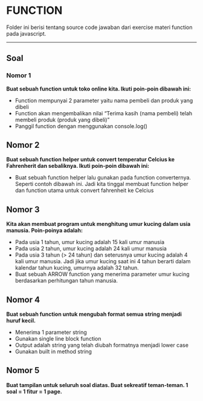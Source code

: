 # FUNCTION

Folder ini berisi tentang source code jawaban dari exercise materi function pada javascript.

---

## Soal

### Nomor 1

**Buat sebuah function untuk toko online kita. Ikuti poin-poin dibawah ini:**

- Function mempunyai 2 parameter yaitu nama pembeli dan produk yang dibeli
- Function akan mengembalikan nilai “Terima kasih (nama pembeli) telah membeli produk (produk yang dibeli)”
- Panggil function dengan menggunakan console.log()

## Nomor 2

**Buat sebuah function helper untuk convert temperatur Celcius ke Fahrenherit dan sebaliknya. Ikuti poin-poin dibawah ini:**

- Buat sebuah function helper lalu gunakan pada function converternya. Seperti contoh dibawah ini. Jadi kita tinggal membuat function helper dan function utama untuk convert fahrenheit ke Celcius

## Nomor 3

**Kita akan membuat program untuk menghitung umur kucing dalam usia manusia. Poin-poinya adalah:**

- Pada usia 1 tahun, umur kucing adalah 15 kali umur manusia
- Pada usia 2 tahun, umur kucing adalah 24 kali umur manusia
- Pada usia 3 tahun (> 24 tahun) dan seterusnya umur kucing adalah 4 kali umur manusia. Jadi jika umur kucing saat ini 4 tahun berarti dalam kalendar tahun kucing, umurnya adalah 32 tahun.
- Buat sebuah ARROW function yang menerima parameter umur kucing berdasarkan perhitungan tahun manusia.

## Nomor 4

**Buat sebuah function untuk mengubah format semua string menjadi huruf kecil.**

- Menerima 1 parameter string
- Gunakan single line block function
- Output adalah string yang telah diubah formatnya menjadi lower case
- Gunakan built in method string

## Nomor 5

**Buat tampilan untuk seluruh soal diatas. Buat sekreatif teman-teman. 1 soal = 1 fitur = 1 page.**
